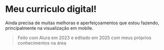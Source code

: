 # Meu curriculo digital! 

Ainda precisa de muitas melhoras e aperfeiçoamentos que estou fazendo, principalmente na visualização em mobile.

> Feito com Alura em 2023 e editado em 2025 com meus próprios conhecimentos na área
